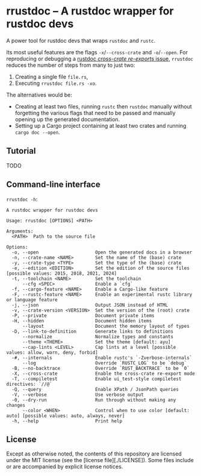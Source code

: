 # rrustdoc – A rustdoc wrapper for rustdoc devs

A power tool for rustdoc devs that wraps `rustdoc` and `rustc`.

<!-- FIXME: Mention ui_test support -->

Its most useful features are the flags `-x`/`--cross-crate` and `-o`/`--open`.
For reproducing or debugging a [rustdoc *cross-crate re-exports* issue](https://github.com/rust-lang/rust/labels/A-cross-crate-reexports), `rrustdoc` reduces the number of steps from many to just two:

1. Creating a single file `file.rs`,
2. Executing `rrustdoc file.rs -xo`.

The alternatives would be:

* Creating at least two files, running `rustc` then `rustdoc` manually without forgetting the various flags that need to be passed and manually opening up the generated documentation.
* Setting up a Cargo project containing at least two crates and running `cargo doc --open`.

## Tutorial

TODO

## Command-line interface

`rrustdoc -h`:

```
A rustdoc wrapper for rustdoc devs

Usage: rrustdoc [OPTIONS] <PATH>

Arguments:
  <PATH>  Path to the source file

Options:
  -o, --open                     Open the generated docs in a browser
  -n, --crate-name <NAME>        Set the name of the (base) crate
  -y, --crate-type <TYPE>        Set the type of the (base) crate
  -e, --edition <EDITION>        Set the edition of the source files [possible values: 2015, 2018, 2021, 2024]
  -t, --toolchain <NAME>         Set the toolchain
      --cfg <SPEC>               Enable a `cfg`
  -f, --cargo-feature <NAME>     Enable a Cargo-like feature
  -F, --rustc-feature <NAME>     Enable an experimental rustc library or language feature
  -j, --json                     Output JSON instead of HTML
  -v, --crate-version <VERSION>  Set the version of the (root) crate
  -P, --private                  Document private items
  -H, --hidden                   Document hidden items
      --layout                   Document the memory layout of types
  -D, --link-to-definition       Generate links to definitions
      --normalize                Normalize types and constants
      --theme <THEME>            Set the theme [default: ayu]
      --cap-lints <LEVEL>        Cap lints at a level [possible values: allow, warn, deny, forbid]
  -#, --internals                Enable rustc's `-Zverbose-internals`
      --log                      Override `RUSTC_LOG` to be `debug`
  -B, --no-backtrace             Override `RUST_BACKTRACE` to be `0`
  -X, --cross-crate              Enable the cross-crate re-export mode
  -T, --compiletest              Enable ui_test-style compiletest directives: `//@`
  -Q, --query                    Enable XPath / JsonPath queries
  -V, --verbose                  Use verbose output
  -0, --dry-run                  Run through without making any changes
      --color <WHEN>             Control when to use color [default: auto] [possible values: auto, always, never]
  -h, --help                     Print help
```

## License

Except as otherwise noted, the contents of this repository are licensed under the MIT license (see the [license file][./LICENSE]). Some files include or are accompanied by explicit license notices.
